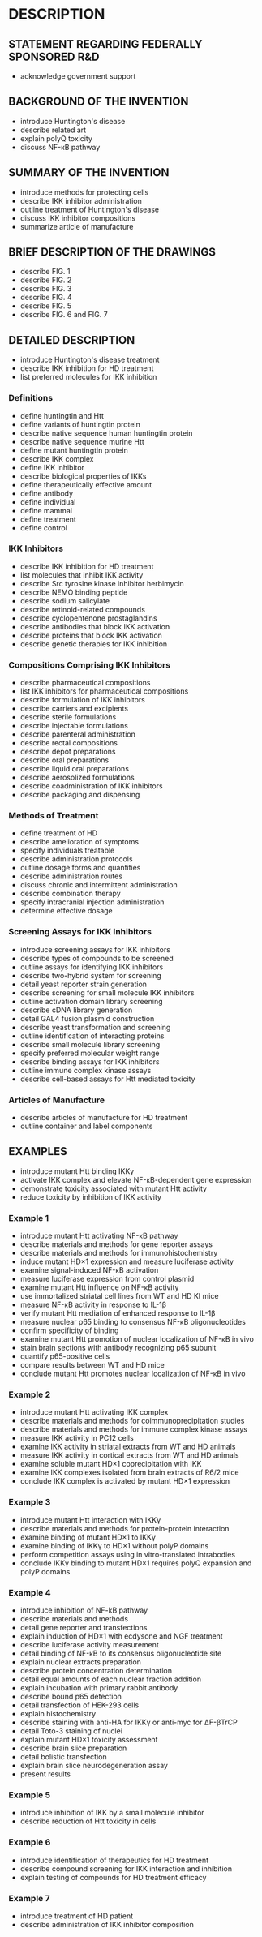 # DESCRIPTION

## STATEMENT REGARDING FEDERALLY SPONSORED R&D

- acknowledge government support

## BACKGROUND OF THE INVENTION

- introduce Huntington's disease
- describe related art
- explain polyQ toxicity
- discuss NF-κB pathway

## SUMMARY OF THE INVENTION

- introduce methods for protecting cells
- describe IKK inhibitor administration
- outline treatment of Huntington's disease
- discuss IKK inhibitor compositions
- summarize article of manufacture

## BRIEF DESCRIPTION OF THE DRAWINGS

- describe FIG. 1
- describe FIG. 2
- describe FIG. 3
- describe FIG. 4
- describe FIG. 5
- describe FIG. 6 and FIG. 7

## DETAILED DESCRIPTION

- introduce Huntington's disease treatment
- describe IKK inhibition for HD treatment
- list preferred molecules for IKK inhibition

### Definitions

- define huntingtin and Htt
- define variants of huntingtin protein
- describe native sequence human huntingtin protein
- describe native sequence murine Htt
- define mutant huntingtin protein
- describe IKK complex
- define IKK inhibitor
- describe biological properties of IKKs
- define therapeutically effective amount
- define antibody
- define individual
- define mammal
- define treatment
- define control

### IKK Inhibitors

- describe IKK inhibition for HD treatment
- list molecules that inhibit IKK activity
- describe Src tyrosine kinase inhibitor herbimycin
- describe NEMO binding peptide
- describe sodium salicylate
- describe retinoid-related compounds
- describe cyclopentenone prostaglandins
- describe antibodies that block IKK activation
- describe proteins that block IKK activation
- describe genetic therapies for IKK inhibition

### Compositions Comprising IKK Inhibitors

- describe pharmaceutical compositions
- list IKK inhibitors for pharmaceutical compositions
- describe formulation of IKK inhibitors
- describe carriers and excipients
- describe sterile formulations
- describe injectable formulations
- describe parenteral administration
- describe rectal compositions
- describe depot preparations
- describe oral preparations
- describe liquid oral preparations
- describe aerosolized formulations
- describe coadministration of IKK inhibitors
- describe packaging and dispensing

### Methods of Treatment

- define treatment of HD
- describe amelioration of symptoms
- specify individuals treatable
- describe administration protocols
- outline dosage forms and quantities
- describe administration routes
- discuss chronic and intermittent administration
- describe combination therapy
- specify intracranial injection administration
- determine effective dosage

### Screening Assays for IKK Inhibitors

- introduce screening assays for IKK inhibitors
- describe types of compounds to be screened
- outline assays for identifying IKK inhibitors
- describe two-hybrid system for screening
- detail yeast reporter strain generation
- describe screening for small molecule IKK inhibitors
- outline activation domain library screening
- describe cDNA library generation
- detail GAL4 fusion plasmid construction
- describe yeast transformation and screening
- outline identification of interacting proteins
- describe small molecule library screening
- specify preferred molecular weight range
- describe binding assays for IKK inhibitors
- outline immune complex kinase assays
- describe cell-based assays for Htt mediated toxicity

### Articles of Manufacture

- describe articles of manufacture for HD treatment
- outline container and label components

## EXAMPLES

- introduce mutant Htt binding IKKγ
- activate IKK complex and elevate NF-κB-dependent gene expression
- demonstrate toxicity associated with mutant Htt activity
- reduce toxicity by inhibition of IKK activity

### Example 1

- introduce mutant Htt activating NF-κB pathway
- describe materials and methods for gene reporter assays
- describe materials and methods for immunohistochemistry
- induce mutant HD×1 expression and measure luciferase activity
- examine signal-induced NF-κB activation
- measure luciferase expression from control plasmid
- examine mutant Htt influence on NF-κB activity
- use immortalized striatal cell lines from WT and HD KI mice
- measure NF-κB activity in response to IL-1β
- verify mutant Htt mediation of enhanced response to IL-1β
- measure nuclear p65 binding to consensus NF-κB oligonucleotides
- confirm specificity of binding
- examine mutant Htt promotion of nuclear localization of NF-κB in vivo
- stain brain sections with antibody recognizing p65 subunit
- quantify p65-positive cells
- compare results between WT and HD mice
- conclude mutant Htt promotes nuclear localization of NF-κB in vivo

### Example 2

- introduce mutant Htt activating IKK complex
- describe materials and methods for coimmunoprecipitation studies
- describe materials and methods for immune complex kinase assays
- measure IKK activity in PC12 cells
- examine IKK activity in striatal extracts from WT and HD animals
- measure IKK activity in cortical extracts from WT and HD animals
- examine soluble mutant HD×1 coprecipitation with IKK
- examine IKK complexes isolated from brain extracts of R6/2 mice
- conclude IKK complex is activated by mutant HD×1 expression

### Example 3

- introduce mutant Htt interaction with IKKγ
- describe materials and methods for protein-protein interaction
- examine binding of mutant HD×1 to IKKγ
- examine binding of IKKγ to HD×1 without polyP domains
- perform competition assays using in vitro-translated intrabodies
- conclude IKKγ binding to mutant HD×1 requires polyQ expansion and polyP domains

### Example 4

- introduce inhibition of NF-kB pathway
- describe materials and methods
- detail gene reporter and transfections
- explain induction of HD×1 with ecdysone and NGF treatment
- describe luciferase activity measurement
- detail binding of NF-κB to its consensus oligonucleotide site
- explain nuclear extracts preparation
- describe protein concentration determination
- detail equal amounts of each nuclear fraction addition
- explain incubation with primary rabbit antibody
- describe bound p65 detection
- detail transfection of HEK-293 cells
- explain histochemistry
- describe staining with anti-HA for IKKγ or anti-myc for ΔF-βTrCP
- detail Toto-3 staining of nuclei
- explain mutant HD×1 toxicity assessment
- describe brain slice preparation
- detail bolistic transfection
- explain brain slice neurodegeneration assay
- present results

### Example 5

- introduce inhibition of IKK by a small molecule inhibitor
- describe reduction of Htt toxicity in cells

### Example 6

- introduce identification of therapeutics for HD treatment
- describe compound screening for IKK interaction and inhibition
- explain testing of compounds for HD treatment efficacy

### Example 7

- introduce treatment of HD patient
- describe administration of IKK inhibitor composition

